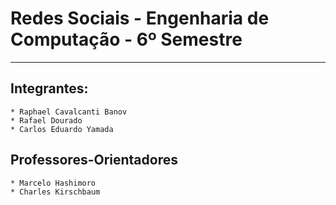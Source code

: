 # Redes Sociais - Engenharia de Computação - 6º Semestre
___
## Integrantes:
	* Raphael Cavalcanti Banov
	* Rafael Dourado
	* Carlos Eduardo Yamada

## Professores-Orientadores
	* Marcelo Hashimoro
	* Charles Kirschbaum
